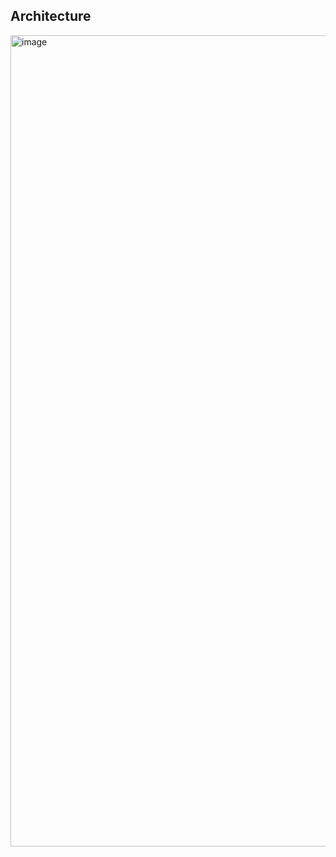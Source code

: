 ## Architecture
<img width="1640" height="1298" alt="image" src="https://github.com/user-attachments/assets/08107048-0001-497e-8c40-72de4010dcc4" />
